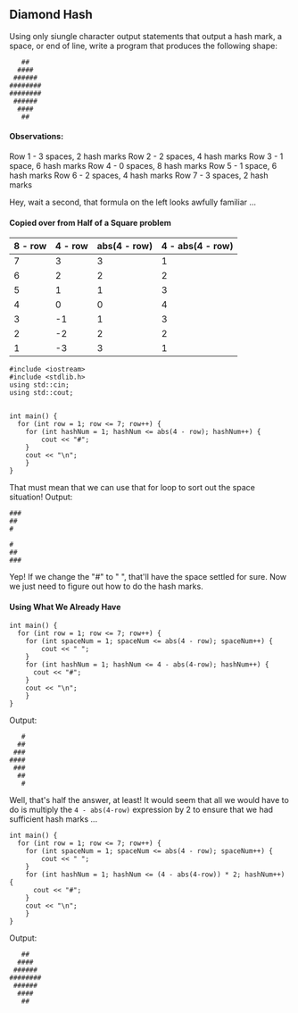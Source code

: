 ## Diamond Hash

Using only siungle character output statements that output a hash mark, a space, or end of line, write a program that produces the following shape:

```
   ##
  ####
 ######
########
########
 ######
  ####
   ##
```

#### Observations:

Row 1 - 3 spaces, 2 hash marks
Row 2 - 2 spaces, 4 hash marks
Row 3 - 1 space, 6 hash marks
Row 4 - 0 spaces, 8 hash marks
Row 5 - 1 space, 6 hash marks
Row 6 - 2 spaces, 4 hash marks
Row 7 - 3 spaces, 2 hash marks

Hey, wait a second, that formula on the left looks awfully familiar ...

#### Copied over from Half of a Square problem

| 8 - row | 4 - row | abs(4 - row) | 4 - abs(4 - row) |
| ------- | ------- | ------------ | ---------------- |
| 7       | 3       | 3            | 1                |
| 6       | 2       | 2            | 2                |
| 5       | 1       | 1            | 3                |
| 4       | 0       | 0            | 4                |
| 3       | -1      | 1            | 3                |
| 2       | -2      | 2            | 2                |
| 1       | -3      | 3            | 1                |

```
#include <iostream>
#include <stdlib.h>
using std::cin;
using std::cout;


int main() {
  for (int row = 1; row <= 7; row++) {
    for (int hashNum = 1; hashNum <= abs(4 - row); hashNum++) {
        cout << "#";
    }
    cout << "\n";
    }
}
```

That must mean that we can use that for loop to sort out the space situation!
Output:

```
###
##
#

#
##
###
```

Yep! If we change the "#" to " ", that'll have the space settled for sure. Now we just need to figure out how to do the hash marks.

#### Using What We Already Have

```
int main() {
  for (int row = 1; row <= 7; row++) {
    for (int spaceNum = 1; spaceNum <= abs(4 - row); spaceNum++) {
        cout << " ";
    }
    for (int hashNum = 1; hashNum <= 4 - abs(4-row); hashNum++) {
      cout << "#";
    }
    cout << "\n";
    }
}
```

Output:

```
   #
  ##
 ###
####
 ###
  ##
   #
```

Well, that's half the answer, at least! It would seem that all we would have to do is multiply the `4 - abs(4-row)` expression by 2 to ensure that we had sufficient hash marks ...

```
int main() {
  for (int row = 1; row <= 7; row++) {
    for (int spaceNum = 1; spaceNum <= abs(4 - row); spaceNum++) {
        cout << " ";
    }
    for (int hashNum = 1; hashNum <= (4 - abs(4-row)) * 2; hashNum++) {
      cout << "#";
    }
    cout << "\n";
    }
}
```

Output:

```
   ##
  ####
 ######
########
 ######
  ####
   ##
```

